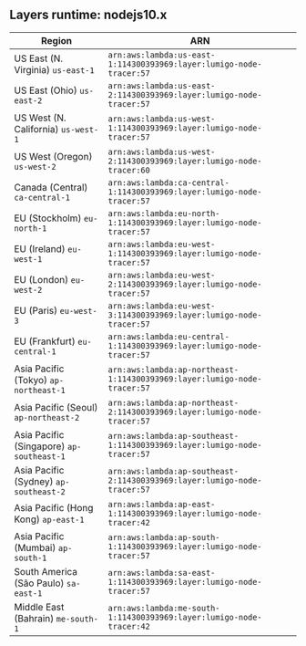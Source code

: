 Layers runtime: nodejs10.x
----
| Region | ARN |
| --- | --- |
|US East (N. Virginia)  `us-east-1`|`arn:aws:lambda:us-east-1:114300393969:layer:lumigo-node-tracer:57`|
|US East (Ohio)  `us-east-2`|`arn:aws:lambda:us-east-2:114300393969:layer:lumigo-node-tracer:57`|
|US West (N. California)  `us-west-1`|`arn:aws:lambda:us-west-1:114300393969:layer:lumigo-node-tracer:57`|
|US West (Oregon)  `us-west-2`|`arn:aws:lambda:us-west-2:114300393969:layer:lumigo-node-tracer:60`|
|Canada (Central)  `ca-central-1`|`arn:aws:lambda:ca-central-1:114300393969:layer:lumigo-node-tracer:57`|
|EU (Stockholm)  `eu-north-1`|`arn:aws:lambda:eu-north-1:114300393969:layer:lumigo-node-tracer:57`|
|EU (Ireland)  `eu-west-1`|`arn:aws:lambda:eu-west-1:114300393969:layer:lumigo-node-tracer:57`|
|EU (London)  `eu-west-2`|`arn:aws:lambda:eu-west-2:114300393969:layer:lumigo-node-tracer:57`|
|EU (Paris)  `eu-west-3`|`arn:aws:lambda:eu-west-3:114300393969:layer:lumigo-node-tracer:57`|
|EU (Frankfurt)  `eu-central-1`|`arn:aws:lambda:eu-central-1:114300393969:layer:lumigo-node-tracer:57`|
|Asia Pacific (Tokyo)  `ap-northeast-1`|`arn:aws:lambda:ap-northeast-1:114300393969:layer:lumigo-node-tracer:57`|
|Asia Pacific (Seoul)  `ap-northeast-2`|`arn:aws:lambda:ap-northeast-2:114300393969:layer:lumigo-node-tracer:57`|
|Asia Pacific (Singapore)  `ap-southeast-1`|`arn:aws:lambda:ap-southeast-1:114300393969:layer:lumigo-node-tracer:57`|
|Asia Pacific (Sydney)  `ap-southeast-2`|`arn:aws:lambda:ap-southeast-2:114300393969:layer:lumigo-node-tracer:57`|
|Asia Pacific (Hong Kong)  `ap-east-1`|`arn:aws:lambda:ap-east-1:114300393969:layer:lumigo-node-tracer:42`|
|Asia Pacific (Mumbai)  `ap-south-1`|`arn:aws:lambda:ap-south-1:114300393969:layer:lumigo-node-tracer:57`|
|South America (São Paulo)  `sa-east-1`|`arn:aws:lambda:sa-east-1:114300393969:layer:lumigo-node-tracer:57`|
|Middle East (Bahrain)  `me-south-1`|`arn:aws:lambda:me-south-1:114300393969:layer:lumigo-node-tracer:42`|
